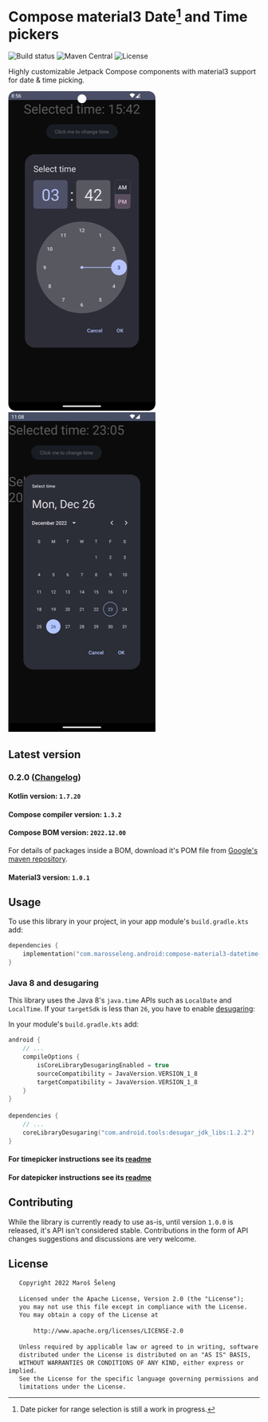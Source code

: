# Compose material3 Date[^1] and Time pickers

![Build status](https://github.com/marosseleng/compose-material3-datetime-pickers/actions/workflows/gradle.yml/badge.svg)
![Maven Central](https://img.shields.io/maven-central/v/com.marosseleng.android/compose-material3-datetime-pickers)
![License](https://img.shields.io/github/license/marosseleng/compose-material3-datetime-pickers)

Highly customizable Jetpack Compose components with material3 support for date & time picking.

![timepicker](docs/timepicker/resources/time-picker-night.png)
![datepicker](docs/datepicker/resources/date-picker-night.png)

## Latest version

### 0.2.0 ([Changelog](https://github.com/marosseleng/compose-material3-datetime-pickers/compare/v0.1.2...v0.2.0))

#### Kotlin version: `1.7.20`

#### Compose compiler version: `1.3.2`

#### Compose BOM version: `2022.12.00`
For details of packages inside a BOM, download it's POM file from [Google's maven repository](https://maven.google.com/web/index.html?q=compose-bom#androidx.compose:compose-bom).

#### Material3 version: `1.0.1`

## Usage
To use this library in your project, in your app module's `build.gradle.kts` add:

```kotlin
dependencies {
    implementation("com.marosseleng.android:compose-material3-datetime-pickers:<LATEST_VERSION>")
}
```

### Java 8 and desugaring
This library uses the Java 8's `java.time` APIs such as `LocalDate` and `LocalTime`. If your `targetSdk` is less than `26`, you have to enable [desugaring](https://developer.android.com/studio/write/java8-support#library-desugaring):

In your module's `build.gradle.kts` add:
```kotlin
android {
    // ...
    compileOptions {
        isCoreLibraryDesugaringEnabled = true
        sourceCompatibility = JavaVersion.VERSION_1_8
        targetCompatibility = JavaVersion.VERSION_1_8
    }
}

dependencies {
    // ...
    coreLibraryDesugaring("com.android.tools:desugar_jdk_libs:1.2.2")
}
```

#### For timepicker instructions see its [readme](docs/timepicker/README.md)
#### For datepicker instructions see its [readme](docs/datepicker/README.md)

## Contributing
While the library is currently ready to use as-is, until version `1.0.0` is released, it's API isn't considered stable. Contributions in the form of API changes suggestions and discussions are very welcome. 

## License
```
   Copyright 2022 Maroš Šeleng

   Licensed under the Apache License, Version 2.0 (the "License");
   you may not use this file except in compliance with the License.
   You may obtain a copy of the License at

       http://www.apache.org/licenses/LICENSE-2.0

   Unless required by applicable law or agreed to in writing, software
   distributed under the License is distributed on an "AS IS" BASIS,
   WITHOUT WARRANTIES OR CONDITIONS OF ANY KIND, either express or implied.
   See the License for the specific language governing permissions and
   limitations under the License.
```


[^1]: Date picker for range selection is still a work in progress.